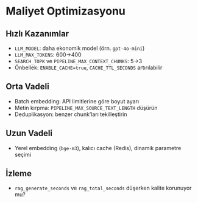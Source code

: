 # Maliyet Optimizasyonu

## Hızlı Kazanımlar
- `LLM_MODEL`: daha ekonomik model (örn. `gpt-4o-mini`)
- `LLM_MAX_TOKENS`: 600→400
- `SEARCH_TOPK` ve `PIPELINE_MAX_CONTEXT_CHUNKS`: 5→3
- Önbellek: `ENABLE_CACHE=true`, `CACHE_TTL_SECONDS` artırılabilir

## Orta Vadeli
- Batch embedding: API limitlerine göre boyut ayarı
- Metin kırpma: `PIPELINE_MAX_SOURCE_TEXT_LENGTH` düşürün
- Deduplikasyon: benzer chunk’ları tekilleştirin

## Uzun Vadeli
- Yerel embedding (`bge-m3`), kalıcı cache (Redis), dinamik parametre seçimi

## İzleme
- `rag_generate_seconds` ve `rag_total_seconds` düşerken kalite korunuyor mu?

